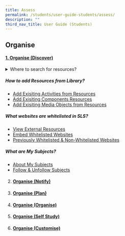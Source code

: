 ```yaml
---
title: Assess
permalink: /students/user-guide-students/assess/
description: ""
third_nav_title: User Guide (Students)
---
```

## Organise

#### [1. Organise (Discover)](/teacher-user-guide/discover/index/)

<details>
  <summary>
 Where to search for resources?</summary>

* [About the MOE Library](/teacher-user-guide/discover/moelibrary)
* [About the Community Gallery](/teacher-user-guide/discover/communitygallery/)
* [Search for Resources](/teacher-user-guide/organise-discover/searchresources/)
* [Leave Reviews](/teacher-user-guide/organise-discover/leavereviews/)
* [Make a Copy of a Lesson](/teacher-user-guide/organise-discover/makecopy/)
* [View Lesson Details](/teacher-user-guide/organise-discover/viewlesson/)
* [View Print-Friendly Worksheet](/teacher-user-guide/organise-discover/viewprint/)
</details>
	
##### How to add Resources from Library?
* <a href="/teacher-user-guide/organise-discover/addexistingactivities/" target="_blank">Add Exisiting Activities from Resources</a>
* <a href="/teacher-user-guide/organise-discover/addexisting/" target="_blank">Add Exisiting Components Resources</a>
* [Add Exisiting Media Objects from Resources]()

##### What websites are whitelisted in SLS?
*  <a href="/teacher-user-guide/organise-discover/viewexternal/" target="_blank">View External Resources</a>
*  [Embed Whitelisted Websites](/teacher-user-guide/organise-discover/embedwhitelisted/)
*  [Previously Whitelisted &amp; Non-Whitelisted Websites](/teacher-user-guide/discover/whitelistedwebsites/)

##### What are My Subjects?
*  <a href="/teacher-user-guide/discover/aboutsubjects/" target="_blank">About My Subjects</a>
*  [Follow &amp; Unfollow Subjects](/teacher-user-guide/discover/followsubjects/)
	


2.  #### [Organise (Notify)](../teacher-user-guide/organise/notify/)
4.  #### [Organise (Plan)](../teacher-user-guide/organise/plan/)
5.  #### [Organise (Organise)](../teacher-user-guide/organise/organise/)
6.  #### [Organise (Self Study)](../teacher-user-guide/organise/selfstudy/)
7.  #### [Organise (Customise)](../teacher-user-guide/organise/customise/)